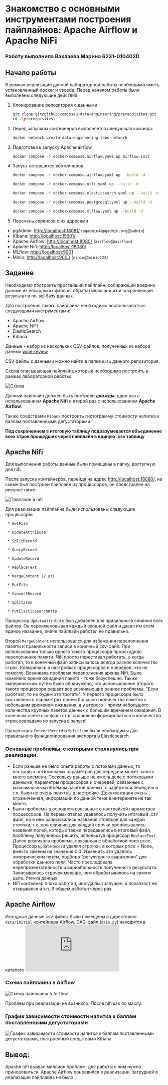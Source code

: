 # Знакомство с основными инструментами построения пайплайнов: Apache Airflow и Apache NiFi
### Работу выполнила Вахлаева Марина 6231-010402D
## Начало работы
В рамках реализации данной лабораторной работы необходимо иметь установленный docker и vscode.
Перед началом работы были выполнены следующие действия: 

1. Клонирование репозитория с данными

     ```bash
    git clone git@github.com:ssau-data-engineering/prerequisites.git
    cd .\prerequisites\
    ```

2. Перед запуском контейнеров выполняется следующая команда:

    ```bash
    docker network create data-engineering-labs-network
    ```

3. Подготовка к запуску Apache airflow

    ```bash
    docker compose -f docker-compose.airflow.yaml up airflow-init
    ```

4. Запуск оставшихся контейнеров:

    ```bash
    docker compose -f docker-compose.airflow.yaml up --build -d
    ```    
    
    ```bash
    docker compose -f docker-compose.nifi.yaml up --build -d
    ```    
    
    ```bash
    docker compose -f docker-compose.elasticsearch.yaml up --build -d
    ```    
    
    ```bash
    docker compose -f docker-compose.postgresql.yaml up --build -d
    ```

    ```bash
    docker compose -f docker-compose.mlflow.yaml up --build -d
    ```

5. Перечень сервисов с их адресами

* pgAdmin: <http://localhost:18081/>  (`pgadmin4@pgadmin.org`@`admin`)
* Kibana: <http://localhost:15601/>
* Apache Airflow: <http://localhost:8080/> (`airflow`@`airflow`)
* Apache Nifi: <http://localhost:18080/>
* MLflow: <http://localhost:5001>
* Minio: <http://localhost:9000> (`minio`@`minio123`)

## Задание 
Необходимо построить простейший пайплайн, собирающий воедино данные из нескольких файлов, обрабатывающий их и сохраняющий результат в no-sql базу данных.

Для построения такого пайплайна необходимо воспользоваться следующими инструментами:
* Apache Airflow
* Apache NiFi
* ElasticSearch
* Kibana

Данные - набор из нескольких CSV файлов, полученных из набора данных [wine-review](https://www.kaggle.com/datasets/zynicide/wine-reviews/)

CSV файлы с данными можно найти в папке `data` данного репозитория.

Схема описывающая пайплайн, который необходимо построить в рамках лабораторной работы:

![Схема](./images/img2.png)

Данный пайплайн должен быть построен ***дважды***: один раз с использованием **Apache Nifi** и второй раз с использованием **Apache Airflow**.

Также средствами `Kibana` построить гистограмму стоимости напитка к баллам поставленными дегустаторами.

**Под сохранением в итоговую таблицу подразумевается объединение всех строк прощедших через пайплайн в единую .csv таблицу**

## Apache Nifi 

Для выполнения работы данные были помещены в папку, доступную для nifi. 

После запуска контейнеров, перейдя на адрес <http://localhost:18080/>, на схеме был построен пайплайн из процессоров, он представлен на рисунке ниже: 

![Пайплайн в nifi](./images/img3.png)

Для реализации пайплайна были использованы следующие процессоры: 

     * GetFile
     
     * UpdateAttribute
     
     * SplitRecord
     
     * QueryRecord
     
     * UpdateRecord
     
     * ReplaceText

     * MergeContent (2 шт)
     
     * PutFile
          
     * ConvertRecord
     
     * SplitJson

     * PutElasticsearchHttp

Процессор `UpdateAttribute` был добавлен для правильного слияния всех файлов. Он переименовывал каждый входной файл и давал им всем единое название, иначе пайплайн работал не правильно.

Второй `MergeContent` использовался для избежания переполнения памяти и правильности записи в конечный csv-файл. При использовании только одного такого процессора происходило 
переполнение памяти. Nifi просто переставал работать, а когда работал, то в конечный файл записывалось всегда разное количество строк. Ковырялась в настройках процессоров и очередей, 
это не помогло. Возникала проблема переполнения архива Nifi. Было изменено время ожидания пакета - тоже безуспешно. Также эмперическим путем было обнаружено, что использование второго
такого процессора решает все возникающие раннее проблемы. "Если работает, то не будем это трогать". У первого процессора было выставлено в параметрах прием большого количества пакетов 
с небольшим временем ожидания, а у второго - прием небольшого количества крупных пакетов данных с большим временем ожидания. В конечном счете csv-файл стал правильно формироваться и
количество строк совпадало из запуска в запуск!

Процессоры `ConvertRecord` и `SplitJson` были необходимы для правильного функционирования экспорта в Elasticsearch. 

### Основные проблемы, с которыми столкнулись при реализации. 

- Если раньше не было опыта работы с потоками данных, то настройка оптимальных параметров для передачи может занять много времени.
Поскольку раньше не имела дела с потоковыми данными, параметры процессоров и очередей, связанные с максимальным объемом пакетов данных, с задержкой передачи и т.п. 
были не очень понятны в настройке. Документация очень ограниченная, информации по данной теме в интеренете не так много. 
- Были проблемы в основном связанные с настройкой параметров процессоров. На первых этапах удавалось получить итоговый .csv файл, но в нем записывались
названия столбцов для каждой строчки, т.е. при слиянии для каждой срочки прописывались названия полей, которые также передавались в итоговый файл, 
проблему получилось решить, исполььзуя процессор `ReplaceText`. Далее возникала проблема, связанная с обработкой поля price. Процессор `UpdateRecord` 
удалял строчки, в которых price = None, вместо замены на значение 0.0. Изменить это удалось эмперическим путем, подбора "регулярного выражения" для обработки данного поля. 
Часто преследовала нерепрезентативность и вариабельность полученного результата. Записывалось строчек меньше, чем обрабатывалось на самом деле. Утечка данных. 
- Nifi контейнер плохо работал, иногда был запущен, а локалхост не открывался и т.п. В общем работал через раз.

## Apache Airflow 

Исходные данные csv-файлы были помещены в директорию `data/initial` контейнера Airflow. DAG-файл (`main.py`) находится в каталоге ![`dags`](https://github.com/vmokook/Lab-1-2024/blob/main/solution/main.py)

### Схема пайплайна в Airflow 
![Схема пайплайна в Airflow](./images/img4.png)

Проблем при реализации не возникло. После nifi как по маслу. 

### График зависимости стоимости напитка к баллам поставленными дегустаторами
![График зависимости стоимости напитка к баллам поставленными дегустаторами, построенный средствами Kibana](./images/img5.png)

## Вывод: 

Apache nifi вызвал миллион проблем, для работы с ним нужно приноровиться. Аpache Airflow понравился в реализации, затрудней в реализации пайплайна не было.

